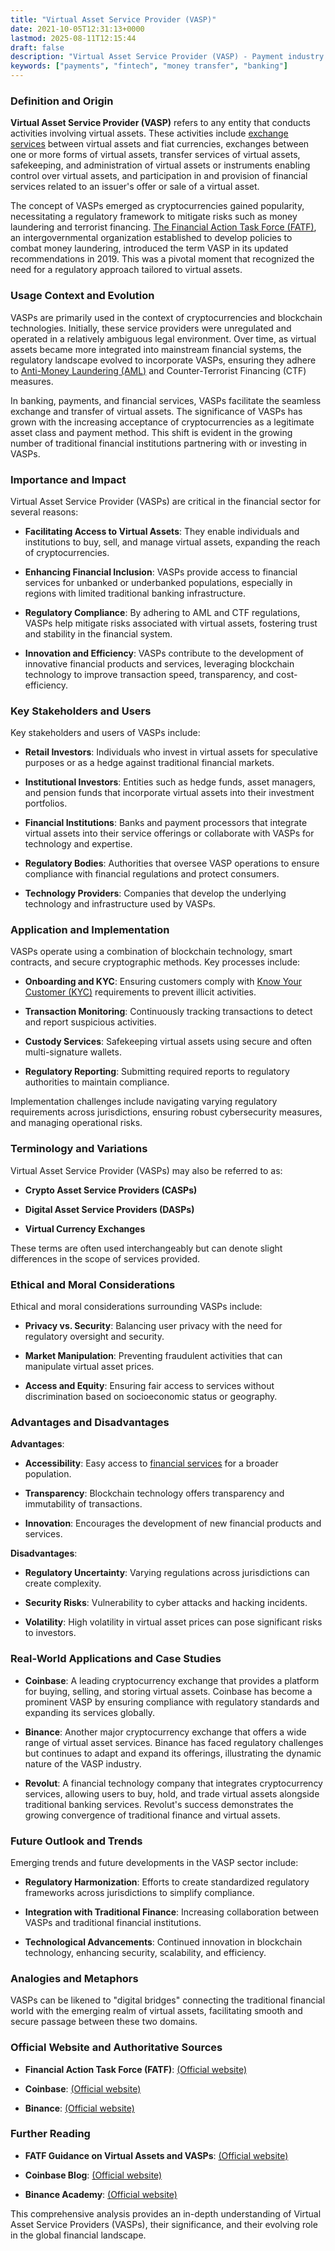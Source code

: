 ```yaml
---
title: "Virtual Asset Service Provider (VASP)"
date: 2021-10-05T12:31:13+0000
lastmod: 2025-08-11T12:15:44
draft: false
description: "Virtual Asset Service Provider (VASP) - Payment industry knowledge and insights"
keywords: ["payments", "fintech", "money transfer", "banking"]
---
```


### Definition and Origin

**Virtual Asset Service Provider (VASP)** refers to any entity that conducts activities involving virtual assets. These activities include [exchange services](https://faisalkhanllc.xyz/resources/payments-wiki/c/cryptocurrency-exchanges/) between virtual assets and fiat currencies, exchanges between one or more forms of virtual assets, transfer services of virtual assets, safekeeping, and administration of virtual assets or instruments enabling control over virtual assets, and participation in and provision of financial services related to an issuer's offer or sale of a virtual asset.

The concept of VASPs emerged as cryptocurrencies gained popularity, necessitating a regulatory framework to mitigate risks such as money laundering and terrorist financing. [The Financial Action Task Force (FATF)](https://faisalkhanllc.xyz/resources/payments-wiki/f/fatf/), an intergovernmental organization established to develop policies to combat money laundering, introduced the term VASP in its updated recommendations in 2019. This was a pivotal moment that recognized the need for a regulatory approach tailored to virtual assets.

### Usage Context and Evolution

VASPs are primarily used in the context of cryptocurrencies and blockchain technologies. Initially, these service providers were unregulated and operated in a relatively ambiguous legal environment. Over time, as virtual assets became more integrated into mainstream financial systems, the regulatory landscape evolved to incorporate VASPs, ensuring they adhere to [Anti-Money Laundering (AML)](https://faisalkhanllc.xyz/resources/payments-wiki/a/anti-money-laundering-aml/) and Counter-Terrorist Financing (CTF) measures.

In banking, payments, and financial services, VASPs facilitate the seamless exchange and transfer of virtual assets. The significance of VASPs has grown with the increasing acceptance of cryptocurrencies as a legitimate asset class and payment method. This shift is evident in the growing number of traditional financial institutions partnering with or investing in VASPs.

### Importance and Impact

Virtual Asset Service Provider (VASPs) are critical in the financial sector for several reasons:

- **Facilitating Access to Virtual Assets**: They enable individuals and institutions to buy, sell, and manage virtual assets, expanding the reach of cryptocurrencies.

- **Enhancing Financial Inclusion**: VASPs provide access to financial services for unbanked or underbanked populations, especially in regions with limited traditional banking infrastructure.

- **Regulatory Compliance**: By adhering to AML and CTF regulations, VASPs help mitigate risks associated with virtual assets, fostering trust and stability in the financial system.

- **Innovation and Efficiency**: VASPs contribute to the development of innovative financial products and services, leveraging blockchain technology to improve transaction speed, transparency, and cost-efficiency.

### Key Stakeholders and Users

Key stakeholders and users of VASPs include:

- **Retail Investors**: Individuals who invest in virtual assets for speculative purposes or as a hedge against traditional financial markets.

- **Institutional Investors**: Entities such as hedge funds, asset managers, and pension funds that incorporate virtual assets into their investment portfolios.

- **Financial Institutions**: Banks and payment processors that integrate virtual assets into their service offerings or collaborate with VASPs for technology and expertise.

- **Regulatory Bodies**: Authorities that oversee VASP operations to ensure compliance with financial regulations and protect consumers.

- **Technology Providers**: Companies that develop the underlying technology and infrastructure used by VASPs.

### Application and Implementation

VASPs operate using a combination of blockchain technology, smart contracts, and secure cryptographic methods. Key processes include:

- **Onboarding and KYC**: Ensuring customers comply with [Know Your Customer (KYC)](https://faisalkhanllc.xyz/resources/payments-wiki/k/know-your-customer-kyc/) requirements to prevent illicit activities.

- **Transaction Monitoring**: Continuously tracking transactions to detect and report suspicious activities.

- **Custody Services**: Safekeeping virtual assets using secure and often multi-signature wallets.

- **Regulatory Reporting**: Submitting required reports to regulatory authorities to maintain compliance.

Implementation challenges include navigating varying regulatory requirements across jurisdictions, ensuring robust cybersecurity measures, and managing operational risks.

### Terminology and Variations

Virtual Asset Service Provider (VASPs) may also be referred to as:

- **Crypto Asset Service Providers (CASPs)**

- **Digital Asset Service Providers (DASPs)**

- **Virtual Currency Exchanges**

These terms are often used interchangeably but can denote slight differences in the scope of services provided.

### Ethical and Moral Considerations

Ethical and moral considerations surrounding VASPs include:

- **Privacy vs. Security**: Balancing user privacy with the need for regulatory oversight and security.

- **Market Manipulation**: Preventing fraudulent activities that can manipulate virtual asset prices.

- **Access and Equity**: Ensuring fair access to services without discrimination based on socioeconomic status or geography.

### Advantages and Disadvantages

**Advantages**:

- **Accessibility**: Easy access to [financial services](https://faisalkhanllc.xyz/resources/payments-wiki/f/financial-services/) for a broader population.

- **Transparency**: Blockchain technology offers transparency and immutability of transactions.

- **Innovation**: Encourages the development of new financial products and services.

**Disadvantages**:

- **Regulatory Uncertainty**: Varying regulations across jurisdictions can create complexity.

- **Security Risks**: Vulnerability to cyber attacks and hacking incidents.

- **Volatility**: High volatility in virtual asset prices can pose significant risks to investors.

### Real-World Applications and Case Studies

- **Coinbase**: A leading cryptocurrency exchange that provides a platform for buying, selling, and storing virtual assets. Coinbase has become a prominent VASP by ensuring compliance with regulatory standards and expanding its services globally.

- **Binance**: Another major cryptocurrency exchange that offers a wide range of virtual asset services. Binance has faced regulatory challenges but continues to adapt and expand its offerings, illustrating the dynamic nature of the VASP industry.

- **Revolut**: A financial technology company that integrates cryptocurrency services, allowing users to buy, hold, and trade virtual assets alongside traditional banking services. Revolut's success demonstrates the growing convergence of traditional finance and virtual assets.

### Future Outlook and Trends

Emerging trends and future developments in the VASP sector include:

- **Regulatory Harmonization**: Efforts to create standardized regulatory frameworks across jurisdictions to simplify compliance.

- **Integration with Traditional Finance**: Increasing collaboration between VASPs and traditional financial institutions.

- **Technological Advancements**: Continued innovation in blockchain technology, enhancing security, scalability, and efficiency.

### Analogies and Metaphors

VASPs can be likened to "digital bridges" connecting the traditional financial world with the emerging realm of virtual assets, facilitating smooth and secure passage between these two domains.

### Official Website and Authoritative Sources

- **Financial Action Task Force (FATF)**: [(Official website)](https://www.fatf-gafi.org)

- **Coinbase**: [(Official website)](https://www.coinbase.com)

- **Binance**: [(Official website)](https://www.binance.com)

### Further Reading

- **FATF Guidance on Virtual Assets and VASPs**: [(Official website)](https://www.fatf-gafi.org/publications/fatfrecommendations/documents/guidance-rba-virtual-assets.html)

- **Coinbase Blog**: [(Official website)](https://www.coinbase.com/en-tr/blog)

- **Binance Academy**: [(Official website)](https://academy.binance.com)

This comprehensive analysis provides an in-depth understanding of Virtual Asset Service Providers (VASPs), their significance, and their evolving role in the global financial landscape.